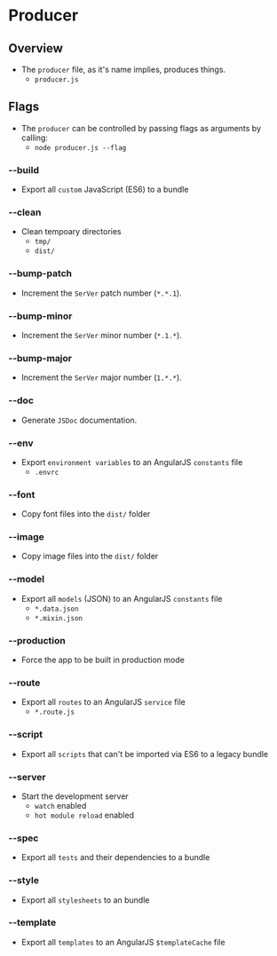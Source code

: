 # Producer

## Overview
- The `producer` file, as it's name implies, produces things.
	- `producer.js`

## Flags
- The `producer` can be controlled by passing flags as arguments by calling:
	- `node producer.js --flag`
	
### --build
- Export all `custom` JavaScript (ES6) to a bundle

### --clean
- Clean tempoary directories
	- `tmp/`
	- `dist/`

### --bump-patch
- Increment the `SerVer` patch number (`*.*.1`).

### --bump-minor
- Increment the `SerVer` minor number (`*.1.*`).

### --bump-major
- Increment the `SerVer` major number (`1.*.*`).

### --doc
- Generate `JSDoc` documentation.

### --env
- Export `environment variables` to an AngularJS `constants` file
	- `.envrc`

### --font
- Copy font files into the `dist/` folder

### --image
- Copy image files into the `dist/` folder

### --model
- Export all `models` (JSON) to an AngularJS `constants` file 
	- `*.data.json`
	- `*.mixin.json`

### --production
- Force the app to be built in production mode

### --route
- Export all `routes` to an AngularJS `service` file
	- `*.route.js`

### --script
- Export all `scripts` that can't be imported via ES6 to a legacy bundle

### --server
- Start the development server
	- `watch` enabled
	- `hot module reload` enabled

### --spec
- Export all `tests` and their dependencies to a bundle

### --style
- Export all `stylesheets` to an bundle

### --template
- Export all `templates` to an AngularJS `$templateCache` file